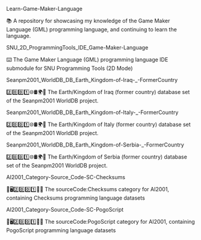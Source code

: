 
Learn-Game-Maker-Language

📚️ A repository for showcasing my knowledge of the Game Maker Language (GML) programming language, and continuing to learn the language. 

SNU_2D_ProgrammingTools_IDE_Game-Maker-Language

⌨️ The Game Maker Language (GML) programming language IDE submodule for SNU Programming Tools (2D Mode)

Seanpm2001_WorldDB_DB_Earth_Kingdom-of-Iraq-_-FormerCountry

2️⃣️0️⃣️0️⃣️1️⃣️🌐️🛢️🌍️🏴️ The Earth/Kingdom of Iraq (former country) database set of the Seanpm2001 WorldDB project.

Seanpm2001_WorldDB_DB_Earth_Kingdom-of-Italy-_-FormerCountry

2️⃣️0️⃣️0️⃣️1️⃣️🌐️🛢️🌍️🏴️ The Earth/Kingdom of Italy (former country) database set of the Seanpm2001 WorldDB project.

Seanpm2001_WorldDB_DB_Earth_Kingdom-of-Serbia-_-FormerCountry

2️⃣️0️⃣️0️⃣️1️⃣️🌐️🛢️🌍️🏴️ The Earth/Kingdom of Serbia (former country) database set of the Seanpm2001 WorldDB project.

AI2001_Category-Source_Code-SC-Checksums

🧠️🖥️2️⃣️0️⃣️0️⃣️1️⃣️💾️📜️ The sourceCode:Checksums category for AI2001, containing Checksums programming language datasets

AI2001_Category-Source_Code-SC-PogoScript

🧠️🖥️2️⃣️0️⃣️0️⃣️1️⃣️💾️📜️ The sourceCode:PogoScript category for AI2001, containing PogoScript programming language datasets

